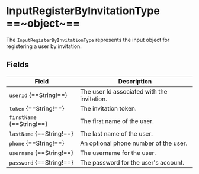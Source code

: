 # InputRegisterByInvitationType ==~object~==

The `InputRegisterByInvitationType` represents the input object for registering a user by invitation. 

## Fields 

| Field                    | Description                                  |
|--------------------------|----------------------------------------------|
| `userId` {==String!==}    | The user Id associated with the invitation. |
| `token` {==String!==}     | The invitation token.                       |
| `firstName` {==String!==} | The first name of the user.                 |
| `lastName` {==String!==}  | The last name of the user.                  |
| `phone` {==String!==}     | An optional phone number of the user.       |
| `username` {==String!==}  | The username for the user.                  |
| `password` {==String!==}  | The password for the user's account.        |
